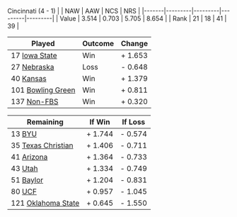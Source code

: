 Cincinnati (4 - 1)
|       |   NAW   |   AAW   |   NCS   |   NRS   |
|-------|---------|---------|---------|---------|
| Value |   3.514 |   0.703 |   5.705 |   8.654 |
| Rank  |      21 |      18 |      41 |      39 |

| Played                    | Outcome    |  Change  |
|---------------------------|------------|----------|
|  17 [Iowa State            ](IowaState)| Win        | +  1.653 |
|  27 [Nebraska              ](Nebraska)| Loss       | -  0.648 |
|  40 [Kansas                ](Kansas)| Win        | +  1.379 |
| 101 [Bowling Green         ](BowlingGreen)| Win        | +  0.811 |
| 137 [Non-FBS               ](NonFBS)| Win        | +  0.320 |

| Remaining                 |  If Win  |  If Loss |
|---------------------------|----------|----------|
|  13 [BYU                   ](BYU)| +  1.744 | -  0.574 |
|  35 [Texas Christian       ](TexasChristian)| +  1.406 | -  0.711 |
|  41 [Arizona               ](Arizona)| +  1.364 | -  0.733 |
|  43 [Utah                  ](Utah)| +  1.334 | -  0.749 |
|  51 [Baylor                ](Baylor)| +  1.204 | -  0.831 |
|  80 [UCF                   ](UCF)| +  0.957 | -  1.045 |
| 121 [Oklahoma State        ](OklahomaState)| +  0.645 | -  1.550 |


